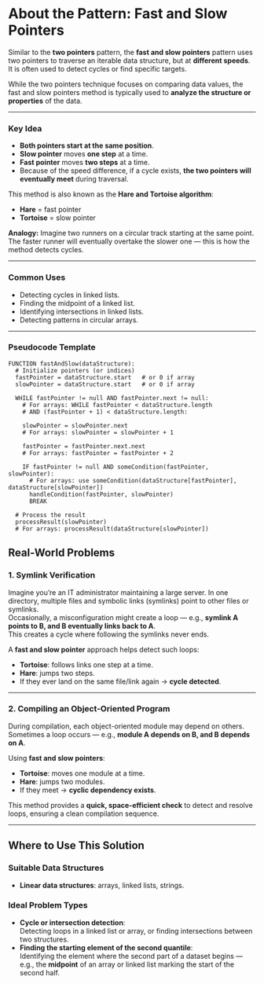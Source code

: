 # About the Pattern: Fast and Slow Pointers

Similar to the **two pointers** pattern, the **fast and slow pointers** pattern uses two pointers to traverse an iterable data structure, but at **different speeds**. It is often used to detect cycles or find specific targets.

While the two pointers technique focuses on comparing data values, the fast and slow pointers method is typically used to **analyze the structure or properties** of the data.

---

### Key Idea

- **Both pointers start at the same position**.
- **Slow pointer** moves **one step** at a time.
- **Fast pointer** moves **two steps** at a time.
- Because of the speed difference, if a cycle exists, **the two pointers will eventually meet** during traversal.

This method is also known as the **Hare and Tortoise algorithm**:

- **Hare** = fast pointer
- **Tortoise** = slow pointer

**Analogy:** Imagine two runners on a circular track starting at the same point. The faster runner will eventually overtake the slower one — this is how the method detects cycles.

---

### Common Uses

- Detecting cycles in linked lists.
- Finding the midpoint of a linked list.
- Identifying intersections in linked lists.
- Detecting patterns in circular arrays.

---

### Pseudocode Template

```plaintext
FUNCTION fastAndSlow(dataStructure):
  # Initialize pointers (or indices)
  fastPointer = dataStructure.start   # or 0 if array
  slowPointer = dataStructure.start   # or 0 if array

  WHILE fastPointer != null AND fastPointer.next != null:
    # For arrays: WHILE fastPointer < dataStructure.length
    # AND (fastPointer + 1) < dataStructure.length:

    slowPointer = slowPointer.next
    # For arrays: slowPointer = slowPointer + 1

    fastPointer = fastPointer.next.next
    # For arrays: fastPointer = fastPointer + 2

    IF fastPointer != null AND someCondition(fastPointer, slowPointer):
      # For arrays: use someCondition(dataStructure[fastPointer], dataStructure[slowPointer])
      handleCondition(fastPointer, slowPointer)
      BREAK

  # Process the result
  processResult(slowPointer)
  # For arrays: processResult(dataStructure[slowPointer])
```

## Real-World Problems

### 1. Symlink Verification

Imagine you’re an IT administrator maintaining a large server. In one directory, multiple files and symbolic links (symlinks) point to other files or symlinks.  
Occasionally, a misconfiguration might create a loop — e.g., **symlink A points to B, and B eventually links back to A**.  
This creates a cycle where following the symlinks never ends.

A **fast and slow pointer** approach helps detect such loops:

- **Tortoise**: follows links one step at a time.
- **Hare**: jumps two steps.
- If they ever land on the same file/link again → **cycle detected**.

---

### 2. Compiling an Object-Oriented Program

During compilation, each object-oriented module may depend on others. Sometimes a loop occurs — e.g., **module A depends on B, and B depends on A**.

Using **fast and slow pointers**:

- **Tortoise**: moves one module at a time.
- **Hare**: jumps two modules.
- If they meet → **cyclic dependency exists**.

This method provides a **quick, space-efficient check** to detect and resolve loops, ensuring a clean compilation sequence.

---

## Where to Use This Solution

### Suitable Data Structures

- **Linear data structures**: arrays, linked lists, strings.

### Ideal Problem Types

- **Cycle or intersection detection**:  
  Detecting loops in a linked list or array, or finding intersections between two structures.
- **Finding the starting element of the second quantile**:  
  Identifying the element where the second part of a dataset begins — e.g., the **midpoint** of an array or linked list marking the start of the second half.
